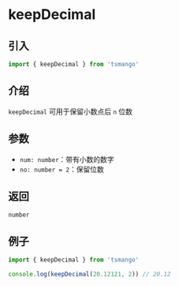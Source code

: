 # keepDecimal

## 引入

```ts
import { keepDecimal } from 'tsmango'
```

## 介绍

`keepDecimal` 可用于保留小数点后 `n` 位数

## 参数

- `num: number`：带有小数的数字
- `no: number = 2`：保留位数

## 返回

`number`

## 例子

```ts
import { keepDecimal } from 'tsmango'

console.log(keepDecimal(20.12121, 2)) // 20.12
```
